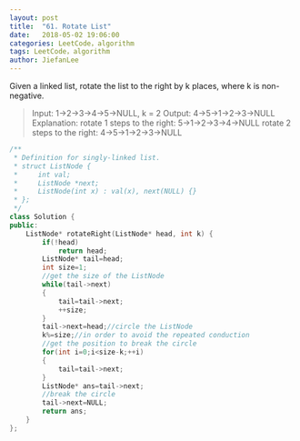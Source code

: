 ```yaml
---
layout: post
title:  "61. Rotate List"
date:   2018-05-02 19:06:00
categories: LeetCode，algorithm
tags: LeetCode，algorithm
author: JiefanLee
---
```

Given a linked list, rotate the list to the right by k places, where k is non-negative.

> Input: 1->2->3->4->5->NULL, k = 2
Output: 4->5->1->2->3->NULL
Explanation:
rotate 1 steps to the right: 5->1->2->3->4->NULL
rotate 2 steps to the right: 4->5->1->2->3->NULL

```cpp
/**
 * Definition for singly-linked list.
 * struct ListNode {
 *     int val;
 *     ListNode *next;
 *     ListNode(int x) : val(x), next(NULL) {}
 * };
 */
class Solution {
public:
    ListNode* rotateRight(ListNode* head, int k) {
        if(!head)
            return head;
        ListNode* tail=head;
        int size=1;
        //get the size of the ListNode
        while(tail->next)
        {
            tail=tail->next;
            ++size;
        }
        tail->next=head;//circle the ListNode
        k%=size;//in order to avoid the repeated conduction
        //get the position to break the circle
        for(int i=0;i<size-k;++i)
        {
            tail=tail->next;
        }
        ListNode* ans=tail->next;
        //break the circle
        tail->next=NULL;
        return ans;
    }
};
```
